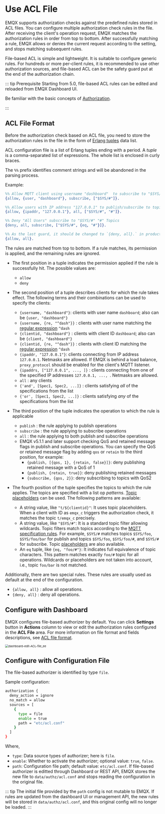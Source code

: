 # Use ACL File

EMQX supports authorization checks against the predefined rules stored in ACL files. You can configure multiple authorization check rules in the file. After receiving the client's operation request, EMQX matches the authorization rules in order from top to bottom. After successfully matching a rule, EMQX allows or denies the current request according to the setting, and stops matching subsequent rules. 

File-based ACL is simple and lightweight. It is suitable to configure generic rules. For hundreds or more per-client rules, it is recommended to use other authorization sources, and file-based ACL can be the safety guard put at the end of the authorization chain. 

::: tip Prerequisite
Starting from 5.0, file-based ACL rules can be edited and reloaded from EMQX Dashboard UI.

Be familiar with the basic concepts of [Authorization](./authz.md).

:::

## ACL File Format

Before the authorization check based on ACL file, you need to store the authorization rules in the file in the form of [Erlang tuples](https://www.erlang.org/doc/reference_manual/data_types.html#tuple) data list.

ACL configuration file is a list of Erlang tuples ending with a period. A _tuple_ is a comma-separated list of expressions. The whole list is enclosed in curly braces.

The `%%` prefix identifies comment strings and will be abandoned in the parsing process.

Example:

```erlang
%% Allow MQTT client using username "dashboard"  to subscribe to "$SYS/#" topics
{allow, {user, "dashboard"}, subscribe, ["$SYS/#"]}.

%% Allow users with IP address "127.0.0.1" to publish/subscribe to topics "$SYS/#", "#"
{allow, {ipaddr, "127.0.0.1"}, all, ["$SYS/#", "#"]}.

%% Deny "All Users" subscribe to "$SYS/#" "#" Topics
{deny, all, subscribe, ["$SYS/#", {eq, "#"}]}.

%% As the last guard, it should be changed to `{deny, all}.` in production.
{allow, all}.
```

The rules are matched from top to bottom. If a rule matches, its permission is applied, and the remaining rules are ignored.

- The first position in a tuple indicates the permission applied if the rule is successfully hit. The possible values are:
  * `allow`
  * `deny`

- The second position of a tuple describes clients for which the rule takes effect. The following terms and their combinations can be used to specify the clients:
  * `{username, "dashboard"}`: clients with user name `dashboard`; also can be `{user, "dashboard"}`
  * `{username, {re, "^dash"}}` : clients with user name matching the [regular expression](https://www.erlang.org/doc/man/re.html#regexp_syntax) `^dash`
  * `{clientid, "dashboard"}` : clients with client ID `dashboard`; also can be `{client, "dashboard"}`
  * `{clientid, {re, "^dash"}}` : clients with client ID matching the [regular expression](https://www.erlang.org/doc/man/re.html#regexp_syntax) `^dash`
  * `{ipaddr, "127.0.0.1"}`: clients connecting from IP address `127.0.0.1`. Netmasks are allowed. If EMQX is behind a load balance, `proxy_protocol` should be enabled for the client's MQTT listener. 
  * `{ipaddrs, ["127.0.0.1", ..., ]}` : clients connecting from one of the specified IP addresses `127.0.0.1, ..., `. Netmasks are allowed.
  * `all` : any clients
  * `{'and', [Spec1, Spec2, ...]}` : clients satisfying _all_ of the specifications from the list
  * `{'or', [Spec1, Spec2, ...]}` : clients satisfying _any_ of the specifications from the list

- The third position of the tuple indicates the operation to which the rule is applicable
  * `publish` : the rule applying to publish operations
  * `subscribe` : the rule applying to subscribe operations
  * `all` : the rule applying to both publish and subscribe operations
  * EMQX v5.1.1 and later support checking QoS and retained message flags in publish and subscribe operations. You can specify the QoS or retained message flag by adding `qos` or `retain` to the third position, for example:
    * `{publish, [{qos, 1}, {retain, false}]}`: deny publishing retained message with a QoS of 1
    * `{publish, {retain, true}}`: deny publishing retained messages
    * `{subscribe, {qos, 2}}`: deny subscribing to topics with QoS2

- The fourth position of the tuple specifies the topics to which the rule applies. The topics are specified with a list op _patterns_. [Topic placeholders](./authz.md#topic-placeholders) can be used. The following patterns are available:
  * A string value, like `"t/${clientid}"`: It uses topic placeholders. When a client with ID as `emqx_c` triggers the authorization check, it matches the topic `t/emqx_c`  precisely. 
  * A string value, like `"$SYS/#"`: It is a standard topic filter allowing wildcards. Topic filters match topics according to the [MQTT specification rules](http://docs.oasis-open.org/mqtt/mqtt/v3.1.1/errata01/os/mqtt-v3.1.1-errata01-os-complete.html#_Toc442180920). For example, `$SYS/#` matches topics `$SYS/foo`, `$SYS/foo/bar` for publish and topics `$SYS/foo`, `$SYS/foo/#`, and `$SYS/#` for subscribe. Topic [placeholders](./authz.md#topic-placeholders) are also available.
  * An `eq` tuple, like `{eq, "foo/#"}`: It indicates full equivalence of topic characters. This pattern matches exactly `foo/#` topic for all operations. Wildcards or placeholders are not taken into account, i.e., topic `foo/bar` is not matched.

Additionally, there are two special rules. These rules are usually used as default at the end of the configuration.
- `{allow, all}` : allow all operations.
- `{deny, all}` : deny all operations.

## Configure with Dashboard

EMQX configures file-based authorizer by default. You can click **Settings** button in **Actions** column to view or edit the authorization rules configured in the **ACL File** area. For more information on file format and fields descriptions, see [ACL file format](#acl-file-format).

<img src="./assets/dashboard-edit-ACL-file_ee.png" alt="dashboard-edit-ACL-file_ee" style="zoom:67%;" />

## Configure with Configuration File

The file-based authorizer is identified by type `file`.

Sample configuration:

```bash
authorization {
  deny_action = ignore
  no_match = allow
  sources = [
    {
      type = file
      enable = true
      path = "etc/acl.conf"
    }
  ]
}
```

Where,

- `type`: Data source types of authorizer; here is `file`.
- `enable`: Whether to activate the authorizer; optional value: `true`, `false`.
- `path`: Configuration file path; default value: `etc/acl.conf`. If file-based authorizer is editted through Dashboard or REST API, EMQX stores the new file to `data/authz/acl.conf` and stops reading the configuration in the original file.

<!--For detailed parameter list, see [authz-file](../../configuration/configuration-manual.html#authz-file). Need to update the link later-->

::: tip
The initial file provided by the `path` config is not mutable to EMQX.
If rules are updated from the dashboard UI or management API, the new rules
will be stored in `data/authz/acl.conf`, and this original config will no longer be loaded.
::: <!--This note is not in the Chinese file anymore, remove?-->

